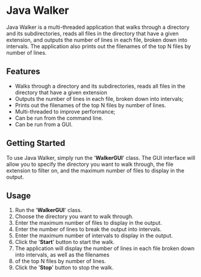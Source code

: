 # Java Walker
Java Walker is a multi-threaded application that walks through a directory and its subdirectories, 
reads all files in the directory that have a given extension, and outputs the number of lines in each file, broken
down into intervals. The application also prints out the filenames of the top N files by number of lines.

## Features
* Walks through a directory and its subdirectories, reads all files in the directory that have a given extension
* Outputs the number of lines in each file, broken down into intervals;
* Prints out the filenames of the top N files by number of lines.
* Multi-threaded to improve performance;
* Can be run from the command line.
* Can be run from a GUI.

## Getting Started
To use Java Walker, simply run the '**WalkerGUI**' class. The GUI interface will allow you to specify the directory you 
want to walk through, the file extension to filter on, and the maximum number of files to display in the output.

## Usage 
1. Run the '**WalkerGUI**' class.
2. Choose the directory you want to walk through.
3. Enter the maximum number of files to display in the output.
4. Enter the number of lines to break the output into intervals.
5. Enter the maximum number of intervals to display in the output.
6. Click the '**Start**' button to start the walk.
7. The application will display the number of lines in each file broken down into intervals, as well as the filenames 
8. of the top N files by number of lines.
9. Click the '**Stop**' button to stop the walk.